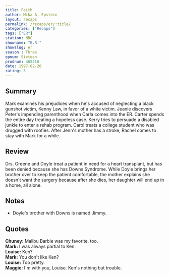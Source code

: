 ```yaml
---
title: Faith
author: Mika A. Epstein
layout: recaps
permalink: /recaps/er/:title/
categories: ["Recaps"]
tags: ["ER"]
station: NBC
showname: "E.R."
showslug: er
season : Three
epnum: Sixteen
prodnum: 465416
date: 1997-02-20
rating: 3
---
```


## Summary

Mark examines his prejudices when he's accused of neglecting a black gunshot victim, Kenny Law, in favor of a white victim. Jeanie discovers Peter's impending parenthood when Carla comes into the ER. Carter spends the entire day treating a hopeless case. Kerry tries to persuade a disabled junkie to enter a rehab program. Carol treats a college student who was drugged with roofies. After Jenn's mother has a stroke, Rachel comes to stay with Mark for a while.

## Review

Drs. Greene and Doyle treat a patient in need for a heart transplant, but has been denied because she has Downs Syndrome. While Doyle brings her brother over to keep the patient comfortable, the mother explains she doesn't want the surgery because after she dies, her daughter will end up in a home, all alone.

## Notes

* Doyle's brother with Downs is named Jimmy.

## Quotes

**Chuney:** Malibu Barbie was my favorite, too.\
**Mark:** I was always partial to Ken.\
**Louise:** Ken?\
**Mark:** You don't like Ken?\
**Louise:** Too pretty.\
**Maggie:** I'm with you, Louise. Ken's nothing but trouble.
